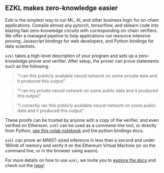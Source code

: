 ## EZKL makes zero-knowledge easier
Ezkl is the simplest way to run ML, AI, and other business logic for on-chain applications. Compile almost any pytorch, tensorflow, and sklearn code into blazing fast zero-knowledge circuits with corresponding on-chain verifiers. We offer a managed pipeline to help applications run resource intensive proving, Javascript bindings for web developers, and Python bindings for data scientists.

`ezkl` takes a high-level description of your program and sets up a zero-knowledge prover and verifier. After setup, the prover can prove statements such as the following.

> "I ran this publicly available neural network on some private data and it produced this output"

> "I ran my private neural network on some public data and it produced this output"

> "I correctly ran this publicly available neural network on some public data and it produced this output"

These proofs can be trusted by anyone with a copy of the verifier, and even verified on Ethereum. `ezkl` can be used as a command-line tool, or directly from Python; [see this colab notebook](https://colab.research.google.com/github/zkonduit/ezkl/blob/main/examples/notebooks/ezkl_demo.ipynb) and the python bindings docs.

`ezkl` can prove an MNIST-sized inference in less than a second and under 180mb of memory and verify it on the Ethereum Virtual Machine (or on the command line, or in the browser using wasm). 

For more details on how to use `ezkl`, we invite you to [explore the docs](https://docs.ezkl.xyz) and check out the <a href="https://github.com/zkonduit/ezkl" target="_blank">repo</a>!
